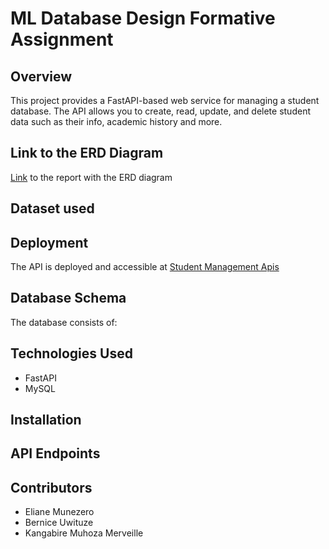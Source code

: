 # ML Database Design Formative Assignment

## Overview

This project provides a FastAPI-based web service for managing a student database. The API allows you to create, read, update, and delete student data such as their info, academic history and more.

## Link to the ERD Diagram
[Link](https://docs.google.com/document/d/1xDpYWynzNSU_wvh1TCrWlSaNk-pWvK2GxdJD9APbZBs/edit?usp=sharing) to the report with the ERD diagram

## Dataset used

## Deployment

The API is deployed and accessible at [Student Management Apis](https://ml-database-design.onrender.com)

## Database Schema

The database consists of:

## Technologies Used

- FastAPI
- MySQL

## Installation

## API Endpoints

## Contributors

- Eliane Munezero
- Bernice Uwituze
- Kangabire Muhoza Merveille


